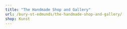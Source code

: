 ```yaml
---
title: "The Handmade Shop and Gallery"
url: /bury-st-edmunds/the-handmade-shop-and-gallery/
shop: Kunst
---
```


